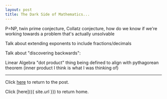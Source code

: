 ```yaml
---
layout: post
title: The Dark Side of Mathematics...
---
```


P=NP, twin prime conjecture, Collatz conjecture, how do we know if we're working towards a problem that's actually unsolvable

Talk about extending exponents to include fractions/decimals

Talk about "discovering backwards":

Linear Algebra "dot product" thing being defined to align with pythagorean theorem (inner product I think is what I was thinking of)

-----

Click [here](MathOrigins#extra-content) to return to the post.

Click [here]({{ site.url }}) to return home.